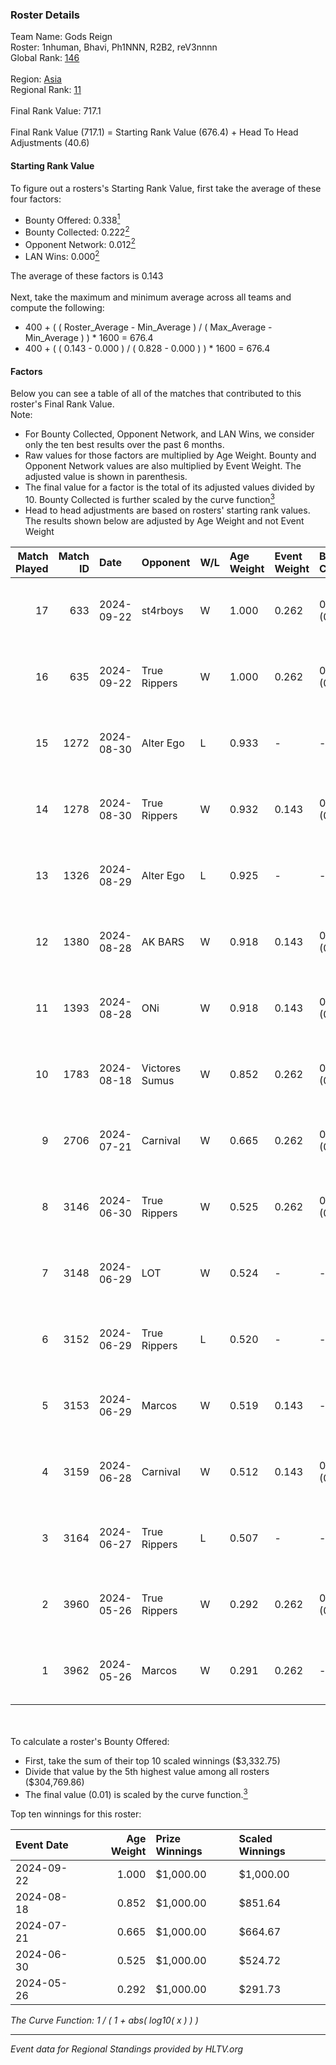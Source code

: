 ### Roster Details<br />
Team Name: Gods Reign<br />
Roster: 1nhuman, Bhavi, Ph1NNN, R2B2, reV3nnnn<br />
Global Rank: [146](../../standings_global_2024_10_09.md)<br />
<br />
Region: [Asia]( ../../standings_asia_2024_10_09.md)<br />
Regional Rank: [11]( ../../standings_asia_2024_10_09.md)<br />
<br />
Final Rank Value:  717.1<br />
<br />
Final Rank Value (717.1) = Starting Rank Value (676.4) + Head To Head Adjustments (40.6)<br />

#### Starting Rank Value<br />
To figure out a rosters's Starting Rank Value, first take the average of these four factors:<br />
- Bounty Offered: 0.338[<sup>1</sup>](#table2)
- Bounty Collected: 0.222[<sup>2</sup>](#table1)
- Opponent Network: 0.012[<sup>2</sup>](#table1)
- LAN Wins: 0.000[<sup>2</sup>](#table1)

The average of these factors is 0.143<br />
<br />
Next, take the maximum and minimum average across all teams and compute the following:<br />
- 400 + ( ( Roster_Average - Min_Average ) / ( Max_Average - Min_Average ) ) * 1600 = 676.4
- 400 + ( ( 0.143 - 0.000 ) / ( 0.828 - 0.000 ) ) * 1600 = 676.4


#### Factors<br />
Below you can see a table of all of the matches that contributed to this roster's Final Rank Value.<br />
Note:<br />

- For Bounty Collected, Opponent Network, and LAN Wins, we consider only the ten best results over the past 6 months.
- Raw values for those factors are multiplied by Age Weight. Bounty and Opponent Network values are also multiplied by Event Weight. The adjusted value is shown in parenthesis.
- The final value for a factor is the total of its adjusted values divided by 10. Bounty Collected is further scaled by the curve function[<sup>3</sup>](#curveFunction)
- Head to head adjustments are based on rosters' starting rank values. The results shown below are adjusted by Age Weight and not Event Weight
<span id="table1"></span><br />


| Match Played | Match ID | Date       | Opponent       | W/L | Age Weight | Event Weight | Bounty Collected | Opponent Network | LAN Wins  | H2H Adj. | Roster                                      |
| -: | -: | :- | :- | :- | :- | :- | :- | :- | :- | -: | :- |
|           17 |      633 | 2024-09-22 | st4rboys       | W   | 1.000      | 0.262        | 0.002 (0.000)    | 0.033 (0.009)    | 0 (0.000) |    11.84 | 1nhuman, Bhavi, Ph1NNN, R2B2, reV3nnnn      |
|           16 |      635 | 2024-09-22 | True Rippers   | W   | 1.000      | 0.262        | 0.002 (0.000)    | 0.154 (0.040)    | 0 (0.000) |    13.27 | 1nhuman, Bhavi, Ph1NNN, R2B2, reV3nnnn      |
|           15 |     1272 | 2024-08-30 | Alter Ego      | L   | 0.933      | -            | -                | -                | -         |   -17.54 | Bhavi, f1redup, Mcg!LLzZz, Ph1NNN, reV3nnnn |
|           14 |     1278 | 2024-08-30 | True Rippers   | W   | 0.932      | 0.143        | 0.002 (0.000)    | 0.154 (0.020)    | 0 (0.000) |    12.74 | Bhavi, f1redup, Mcg!LLzZz, Ph1NNN, reV3nnnn |
|           13 |     1326 | 2024-08-29 | Alter Ego      | L   | 0.925      | -            | -                | -                | -         |   -18.30 | Bhavi, f1redup, Ph1NNN, R2B2, reV3nnnn      |
|           12 |     1380 | 2024-08-28 | AK BARS        | W   | 0.918      | 0.143        | 0.008 (0.001)    | 0.030 (0.004)    | 0 (0.000) |    11.18 | Bhavi, f1redup, Ph1NNN, R2B2, reV3nnnn      |
|           11 |     1393 | 2024-08-28 | ONi            | W   | 0.918      | 0.143        | 0.000 (0.000)    | 0.091 (0.012)    | 0 (0.000) |     6.28 | Bhavi, f1redup, Ph1NNN, R2B2, reV3nnnn      |
|           10 |     1783 | 2024-08-18 | Victores Sumus | W   | 0.852      | 0.262        | 0.001 (0.000)    | 0.000 (0.000)    | 0 (0.000) |     7.43 | Bhavi, f1redup, Ph1NNN, R2B2, reV3nnnn      |
|            9 |     2706 | 2024-07-21 | Carnival       | W   | 0.665      | 0.262        | 0.001 (0.000)    | -                | 0 (0.000) |     5.55 | Bhavi, f1redup, Ph1NNN, R2B2, reV3nnnn      |
|            8 |     3146 | 2024-06-30 | True Rippers   | W   | 0.525      | 0.262        | 0.002 (0.000)    | 0.154 (0.021)    | 0 (0.000) |     7.90 | 1nhuman, Bhavi, Ph1NNN, R2B2, reV3nnnn      |
|            7 |     3148 | 2024-06-29 | LOT            | W   | 0.524      | -            | -                | -                | 0 (0.000) |     2.91 | Bhavi, f1redup, Ph1NNN, R2B2, reV3nnnn      |
|            6 |     3152 | 2024-06-29 | True Rippers   | L   | 0.520      | -            | -                | -                | -         |    -8.79 | Bhavi, f1redup, Ph1NNN, R2B2, reV3nnnn      |
|            5 |     3153 | 2024-06-29 | Marcos         | W   | 0.519      | 0.143        | -                | 0.017 (0.001)    | 0 (0.000) |     4.04 | Bhavi, f1redup, Ph1NNN, R2B2, reV3nnnn      |
|            4 |     3159 | 2024-06-28 | Carnival       | W   | 0.512      | 0.143        | 0.001 (0.000)    | -                | -         |     4.58 | Bhavi, f1redup, Ph1NNN, R2B2, reV3nnnn      |
|            3 |     3164 | 2024-06-27 | True Rippers   | L   | 0.507      | -            | -                | -                | -         |    -8.87 | Bhavi, f1redup, Ph1NNN, R2B2, reV3nnnn      |
|            2 |     3960 | 2024-05-26 | True Rippers   | W   | 0.292      | 0.262        | 0.002 (0.000)    | 0.154 (0.012)    | -         |     4.11 | 1nhuman, Bhavi, Ph1NNN, R2B2, reV3nnnn      |
|            1 |     3962 | 2024-05-26 | Marcos         | W   | 0.291      | 0.262        | -                | 0.017 (0.001)    | -         |     2.28 | Bhavi, f1redup, Ph1NNN, R2B2, reV3nnnn      |

<br />
<span id="table2"></span><br />
To calculate a roster's Bounty Offered:<br />

- First, take the sum of their top 10 scaled winnings ($3,332.75)
- Divide that value by the 5th highest value among all rosters ($304,769.86)
- The final value (0.01) is scaled by the curve function.[<sup>3</sup>](#curveFunction)

Top ten winnings for this roster:<br />

| Event Date | Age Weight | Prize Winnings | Scaled Winnings |
| :- | -: | :- | :- |
| 2024-09-22 |      1.000 | $1,000.00      | $1,000.00       |
| 2024-08-18 |      0.852 | $1,000.00      | $851.64         |
| 2024-07-21 |      0.665 | $1,000.00      | $664.67         |
| 2024-06-30 |      0.525 | $1,000.00      | $524.72         |
| 2024-05-26 |      0.292 | $1,000.00      | $291.73         |


<span id="curveFunction"></span>_The Curve Function: 1 / ( 1 + abs( log10( x ) ) )_<br />

---
_Event data for Regional Standings provided by HLTV.org_<br />
